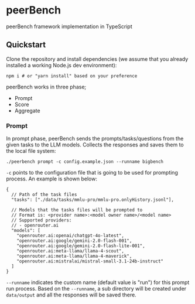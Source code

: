 # peerBench

peerBench framework implementation in TypeScript

## Quickstart

Clone the repository and install dependencies (we assume that you already installed a working Node.js dev environment):

```shell
npm i # or "yarn install" based on your preference
```

peerBench works in three phase;

- Prompt
- Score
- Aggregate

### Prompt

In prompt phase, peerBench sends the prompts/tasks/questions from the given tasks to the LLM models. Collects the responses and saves them to the local file system:

```shell
./peerbench prompt -c config.example.json --runname bigbench
```

`-c` points to the configuration file that is going to be used for prompting process. An example is shown below:

```jsonc
{
  // Path of the task files
  "tasks": ["./data/tasks/mmlu-pro/mmlu-pro.onlyHistory.jsonl"],

  // Models that the tasks files will be prompted to
  // Format is: <provider name>:<model owner name>/<model name>
  // Supported providers:
  // - openrouter.ai
  "models": [
    "openrouter.ai:openai/chatgpt-4o-latest",
    "openrouter.ai:google/gemini-2.0-flash-001",
    "openrouter.ai:google/gemini-2.0-flash-lite-001",
    "openrouter.ai:meta-llama/llama-4-scout",
    "openrouter.ai:meta-llama/llama-4-maverick",
    "openrouter.ai:mistralai/mistral-small-3.1-24b-instruct"
  ]
}
```

`--runname` indicates the custom name (default value is "run") for this prompt run process. Based on the `--runname`, a sub directory will be created under `data/output` and all the responses will be saved there.
